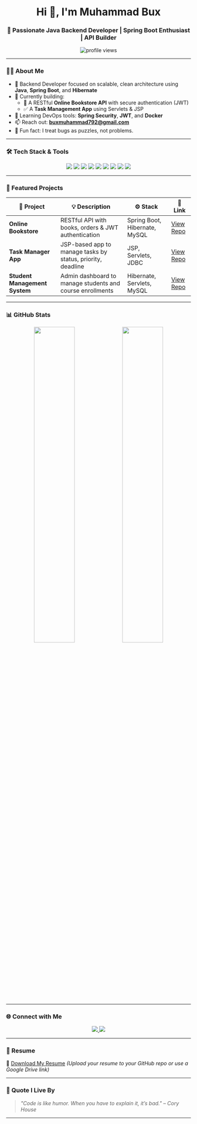 <h1 align="center">Hi 👋, I'm Muhammad Bux</h1>
<h3 align="center">🚀 Passionate Java Backend Developer | Spring Boot Enthusiast | API Builder</h3>

<p align="center">
  <img src="https://komarev.com/ghpvc/?username=muhammadbux&label=Profile%20views&color=0e75b6&style=flat" alt="profile views" />
</p>

---

### 👨‍💻 About Me

- 🧠 Backend Developer focused on scalable, clean architecture using **Java**, **Spring Boot**, and **Hibernate**
- 🔧 Currently building:
  - 📘 A RESTful **Online Bookstore API** with secure authentication (JWT)
  - ✅ A **Task Management App** using Servlets & JSP
- 🚀 Learning DevOps tools: **Spring Security**, **JWT**, and **Docker**
- 📫 Reach out: **buxmuhammad792@gmail.com**
- 🧩 Fun fact: I treat bugs as puzzles, not problems.

---

### 🛠️ Tech Stack & Tools

<p align="center">
  <img src="https://img.shields.io/badge/Java-ED8B00?style=for-the-badge&logo=openjdk&logoColor=white" />
  <img src="https://img.shields.io/badge/Spring_Boot-6DB33F?style=for-the-badge&logo=spring-boot&logoColor=white" />
  <img src="https://img.shields.io/badge/Hibernate-59666C?style=for-the-badge&logo=hibernate&logoColor=white" />
  <img src="https://img.shields.io/badge/MySQL-00758F?style=for-the-badge&logo=mysql&logoColor=white" />
  <img src="https://img.shields.io/badge/JSP-E34F26?style=for-the-badge&logo=apachetomcat&logoColor=white" />
  <img src="https://img.shields.io/badge/Servlet-4B8BBE?style=for-the-badge&logo=java&logoColor=white" />
  <img src="https://img.shields.io/badge/Bootstrap-563D7C?style=for-the-badge&logo=bootstrap&logoColor=white" />
  <img src="https://img.shields.io/badge/HTML5-E34F26?style=for-the-badge&logo=html5&logoColor=white" />
  <img src="https://img.shields.io/badge/CSS3-1572B6?style=for-the-badge&logo=css3&logoColor=white" />
</p>

---

### 📁 Featured Projects

| 🧩 Project | 💡 Description | ⚙️ Stack | 🔗 Link |
|-----------|----------------|----------|---------|
| **Online Bookstore** | RESTful API with books, orders & JWT authentication | Spring Boot, Hibernate, MySQL | [View Repo](https://github.com/muhammadbux/online-bookstore) |
| **Task Manager App** | JSP-based app to manage tasks by status, priority, deadline | JSP, Servlets, JDBC | [View Repo](https://github.com/muhammadbux/task-manager) |
| **Student Management System** | Admin dashboard to manage students and course enrollments | Hibernate, Servlets, MySQL | [View Repo](https://github.com/muhammadbux/student-management) |

---

### 📊 GitHub Stats

<p align="center">
  <img src="https://github-readme-stats.vercel.app/api?username=muhammadbux&show_icons=true&theme=radical" width="47%" />
  <img src="https://github-readme-stats.vercel.app/api/top-langs/?username=muhammadbux&layout=compact&theme=radical" width="47%" />
</p>

---

### 🌐 Connect with Me

<p align="center">
  <a href="https://linkedin.com/in/your-link" target="_blank">
    <img src="https://img.shields.io/badge/LinkedIn-blue?style=for-the-badge&logo=linkedin&logoColor=white" />
  </a>
  <a href="https://fb.com/your-link" target="_blank">
    <img src="https://img.shields.io/badge/Facebook-1877F2?style=for-the-badge&logo=facebook&logoColor=white" />
  </a>
</p>

---

### 📄 Resume

📌 [Download My Resume](#) *(Upload your resume to your GitHub repo or use a Google Drive link)*

---

### 🧠 Quote I Live By
> *"Code is like humor. When you have to explain it, it’s bad." – Cory House*

---
